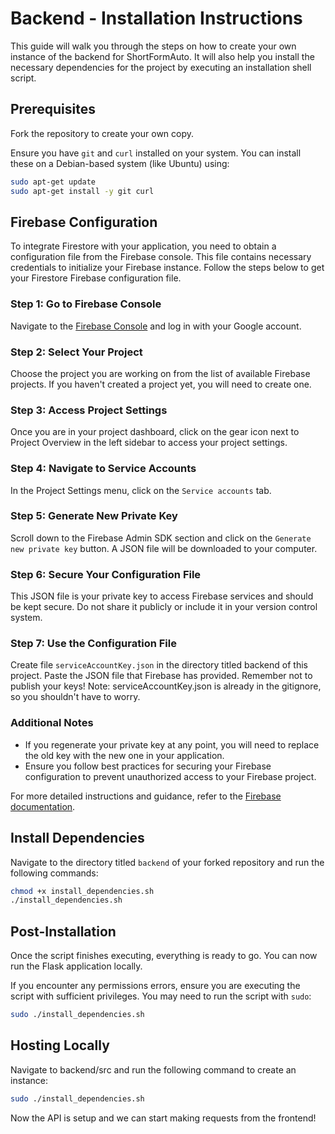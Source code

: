 # Backend - Installation Instructions

This guide will walk you through the steps on how to create your own instance of the backend for ShortFormAuto. It will also help you install the necessary dependencies for the project by executing an installation shell script.

## Prerequisites

Fork the repository to create your own copy.

Ensure you have `git` and `curl` installed on your system. You can install these on a Debian-based system (like Ubuntu) using:

```bash
sudo apt-get update
sudo apt-get install -y git curl
```

## Firebase Configuration 

To integrate Firestore with your application, you need to obtain a configuration file from the Firebase console. This file contains necessary credentials to initialize your Firebase instance. Follow the steps below to get your Firestore Firebase configuration file.

### Step 1: Go to Firebase Console

Navigate to the [Firebase Console](https://console.firebase.google.com/) and log in with your Google account.

### Step 2: Select Your Project

Choose the project you are working on from the list of available Firebase projects. If you haven't created a project yet, you will need to create one.

### Step 3: Access Project Settings

Once you are in your project dashboard, click on the gear icon next to Project Overview in the left sidebar to access your project settings.

### Step 4: Navigate to Service Accounts

In the Project Settings menu, click on the `Service accounts` tab.

### Step 5: Generate New Private Key

Scroll down to the Firebase Admin SDK section and click on the `Generate new private key` button. A JSON file will be downloaded to your computer.

### Step 6: Secure Your Configuration File

This JSON file is your private key to access Firebase services and should be kept secure. Do not share it publicly or include it in your version control system.

### Step 7: Use the Configuration File

Create file `serviceAccountKey.json` in the directory titled backend of this project.  Paste the JSON file that Firebase has provided. Remember not to publish your keys! Note: serviceAccountKey.json is already in the gitignore, so you shouldn't have to worry.

### Additional Notes

- If you regenerate your private key at any point, you will need to replace the old key with the new one in your application.
- Ensure you follow best practices for securing your Firebase configuration to prevent unauthorized access to your Firebase project.

For more detailed instructions and guidance, refer to the [Firebase documentation](https://firebase.google.com/docs).


## Install Dependencies

Navigate to the directory titled `backend` of your forked repository and run the following commands:

```bash
chmod +x install_dependencies.sh
./install_dependencies.sh
```

## Post-Installation

Once the script finishes executing, everything is ready to go.  You can now run the Flask application locally.

If you encounter any permissions errors, ensure you are executing the script with sufficient privileges. You may need to run the script with `sudo`:

```bash
sudo ./install_dependencies.sh
```

## Hosting Locally

Navigate to backend/src and run the following command to create an instance:

```bash
sudo ./install_dependencies.sh
```

Now the API is setup and we can start making requests from the frontend!

